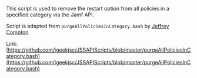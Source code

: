 This script is used to remove the restart option from all policies in a specified category via the Jamf API.

Script is adapted from `purgeAllPoliciesInCategory.bash` by [Jeffrey Compton](https://twitter.com/igeekjsc)

Link: [https://github.com/igeekjsc/JSSAPIScripts/blob/master/purgeAllPoliciesInCategory.bash](https://github.com/igeekjsc/JSSAPIScripts/blob/master/purgeAllPoliciesInCategory.bash)